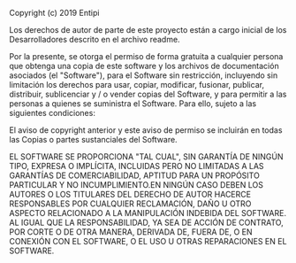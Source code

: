 Copyright (c) 2019 Entipi

Los derechos de autor de parte de este proyecto están a cargo inicial de los Desarrolladores
descrito en el archivo readme.

Por la presente, se otorga el permiso de forma gratuita a cualquier persona que obtenga una copia
de este software y los archivos de documentación asociados (el "Software"), para
el Software sin restricción, incluyendo sin limitación los derechos
para usar, copiar, modificar, fusionar, publicar, distribuir, sublicenciar y / o vender
copias del Software, y para permitir a las personas a quienes se suministra el Software.
Para ello, sujeto a las siguientes condiciones:

El aviso de copyright anterior y este aviso de permiso se incluirán en todas las
Copias o partes sustanciales del Software.

EL SOFTWARE SE PROPORCIONA "TAL CUAL", SIN GARANTÍA DE NINGÚN TIPO, EXPRESA O IMPLÍCITA, INCLUIDAS
PERO NO LIMITADAS A LAS GARANTÍAS DE COMERCIABILIDAD, APTITUD PARA UN PROPÓSITO PARTICULAR Y NO
INCUMPLIMIENTO.EN NINGÚN CASO DEBEN LOS AUTORES O LOS TITULARES DEL DERECHO DE AUTOR HACERCE
RESPONSABLES POR CUALQUIER RECLAMACIÓN, DAÑO U OTRO ASPECTO RELACIONADO A LA MANIPULACIÓN INDEBIDA
DEL SOFTWARE. AL IGUAL QUE LA RESPONSABILIDAD, YA SEA DE ACCIÓN DE CONTRATO, POR CORTE O DE OTRA
MANERA, DERIVADA DE, FUERA DE, O EN CONEXIÓN CON EL SOFTWARE, O EL USO U OTRAS REPARACIONES EN
EL SOFTWARE.
